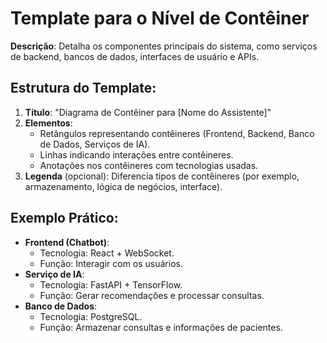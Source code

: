 # Template para o Nível de Contêiner
**Descrição**: Detalha os componentes principais do sistema, como serviços de backend, bancos de dados, interfaces de usuário e APIs.

## Estrutura do Template:
1. **Título**: "Diagrama de Contêiner para [Nome do Assistente]"
2. **Elementos**:
   - Retângulos representando contêineres (Frontend, Backend, Banco de Dados, Serviços de IA).
   - Linhas indicando interações entre contêineres.
   - Anotações nos contêineres com tecnologias usadas.
3. **Legenda** (opcional): Diferencia tipos de contêineres (por exemplo, armazenamento, lógica de negócios, interface).

## Exemplo Prático:
- **Frontend (Chatbot)**:
  - Tecnologia: React + WebSocket.
  - Função: Interagir com os usuários.
- **Serviço de IA**:
  - Tecnologia: FastAPI + TensorFlow.
  - Função: Gerar recomendações e processar consultas.
- **Banco de Dados**:
  - Tecnologia: PostgreSQL.
  - Função: Armazenar consultas e informações de pacientes.
